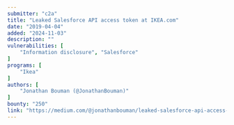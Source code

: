 ```yaml
---
submitter: "c2a"
title: "Leaked Salesforce API access token at IKEA.com"
date: "2019-04-04"
added: "2024-11-03"
description: ""
vulnerabilities: [
    "Information disclosure", "Salesforce"
]
programs: [
    "Ikea"
]
authors: [
    "Jonathan Bouman (@JonathanBouman)"
]
bounty: "250"
link: "https://medium.com/@jonathanbouman/leaked-salesforce-api-access-token-at-ikea-com-132eea3844e0"
---
```




